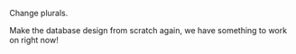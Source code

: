 Change plurals. 

Make the database design from scratch again, we have something to work on right now!